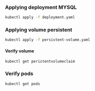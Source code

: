 ### Applying deployment MYSQL

```sh
kubectl apply -f deployment.yaml
```

### Applying volume persistent

```sh
kubectl apply -f persistent-volume.yaml
```
#### Verify volume

```sh
kubectl get peristentvolumeclaim
```


### Verify pods

```sh
kubectl get pods
```